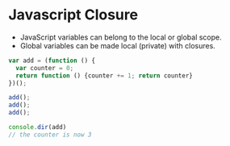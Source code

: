 # Javascript Closure

- JavaScript variables can belong to the local or global scope.
- Global variables can be made local (private) with closures.

```javascript
var add = (function () {
  var counter = 0;
  return function () {counter += 1; return counter}
})();

add();
add();
add();

console.dir(add)
// the counter is now 3
```
